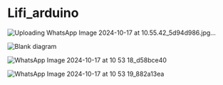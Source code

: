 # Lifi_arduino 
![Uploading WhatsApp Image 2024-10-17 at 10.55.42_5d94d986.jpg…]()


![Blank diagram](https://github.com/user-attachments/assets/044555b2-fc8b-4824-a5cd-dca0b4d350b6)



![WhatsApp Image 2024-10-17 at 10 53 18_d58bce40](https://github.com/user-attachments/assets/81f6dfad-3bf8-4b85-85ef-dc37eb805b7e)

![WhatsApp Image 2024-10-17 at 10 53 19_882a13ea](https://github.com/user-attachments/assets/76fca27e-3c8a-4e57-ab83-3caf747137d8)


